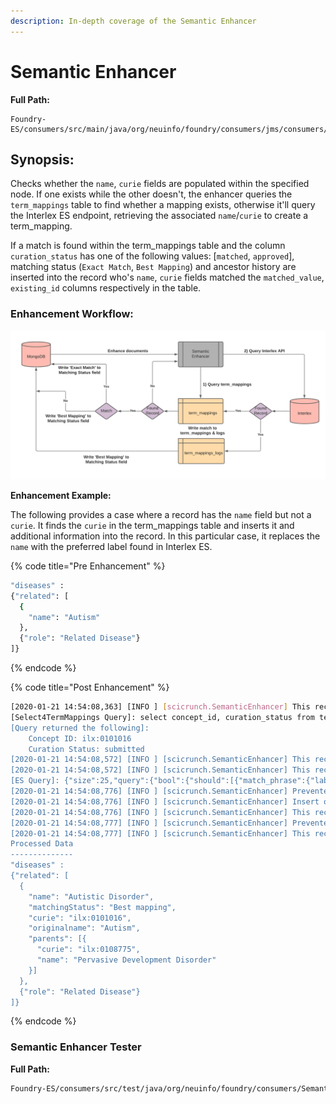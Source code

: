 ```yaml
---
description: In-depth coverage of the Semantic Enhancer
---
```


# Semantic Enhancer

**Full Path:**

```
Foundry-ES/consumers/src/main/java/org/neuinfo/foundry/consumers/jms/consumers/plugins/scicrunch/SemanticEnhancer.java
```

## Synopsis:

Checks whether the `name`, `curie` fields are populated within the specified node. If one exists while the other doesn't, the enhancer queries the `term_mappings` table to find whether a mapping exists, otherwise it'll query the Interlex ES endpoint, retrieving the associated `name`/`curie` to create a term\_mapping.

If a match is found within the term\_mappings table and the column `curation_status` has one of the following values: \[`matched`, `approved`\], matching status \(`Exact Match`, `Best Mapping`\) and ancestor history are inserted into the record who's `name`, `curie` fields matched the `matched_value`, `existing_id` columns respectively in the table.

### Enhancement Workflow:

![Updates records with information found in term\_mappings / Interlex](../.gitbook/assets/semantic-enhancer-workflow.png)

**Enhancement Example:**

The following provides a case where a record has the `name` field but not a `curie`. It finds the `curie` in the term\_mappings table and inserts it and additional information into the record. In this particular case, it replaces the `name` with the preferred label found in Interlex ES.

{% code title="Pre Enhancement" %}
```bash
"diseases" : 
{"related": [
  {
    "name": "Autism"
  },
  {"role": "Related Disease"}
]}
```
{% endcode %}

{% code title="Post Enhancement" %}
```bash
[2020-01-21 14:54:08,363] [INFO ] [scicrunch.SemanticEnhancer] This record searches for curie via Name
[Select4TermMappings Query]: select concept_id, curation_status from term_mappings where value = 'Autism' and view_id = 'Foundry' and view_name = 'SCR_005400-Registry-RIN' and column_name = '$.\'diseases\'.\'related\'[*]' limit 1
[Query returned the following]:
	Concept ID: ilx:0101016
	Curation Status: submitted
[2020-01-21 14:54:08,572] [INFO ] [scicrunch.SemanticEnhancer] This record is searching for a match in the term_mappings table
[2020-01-21 14:54:08,572] [INFO ] [scicrunch.SemanticEnhancer] This record inserted the following value: ilx:0101016 into the field: curie
[ES Query]: {"size":25,"query":{"bool":{"should":[{"match_phrase":{"label":"Autism"}},{"match_phrase":{"synonyms.literal":"Autism"}}]}}}
[2020-01-21 14:54:08,776] [INFO ] [scicrunch.SemanticEnhancer] Prevented Double insert
[2020-01-21 14:54:08,776] [INFO ] [scicrunch.SemanticEnhancer] Insert originalname to the following path: [diseases.related[0].originalname] | Original value: Autism
[2020-01-21 14:54:08,776] [INFO ] [scicrunch.SemanticEnhancer] This record replaced the following field: name with the value: Autistic Disorder
[2020-01-21 14:54:08,777] [INFO ] [scicrunch.SemanticEnhancer] Prevented Double insert
[2020-01-21 14:54:08,777] [INFO ] [scicrunch.SemanticEnhancer] This record inserted the following value: [{curie:"ilx:0108775",name:"Pervasive Development Disorder"}] into the field: parents
Processed Data
--------------
"diseases" : 
{"related": [
  {
    "name": "Autistic Disorder",
    "matchingStatus": "Best mapping",
    "curie": "ilx:0101016",
    "originalname": "Autism",
    "parents": [{
      "curie": "ilx:0108775",
      "name": "Pervasive Development Disorder"
    }]
  },
  {"role": "Related Disease"}
]}


```
{% endcode %}

### **Semantic Enhancer Tester**

**Full Path:**

```bash
Foundry-ES/consumers/src/test/java/org/neuinfo/foundry/consumers/SemanticEnhancerTests.java
```

